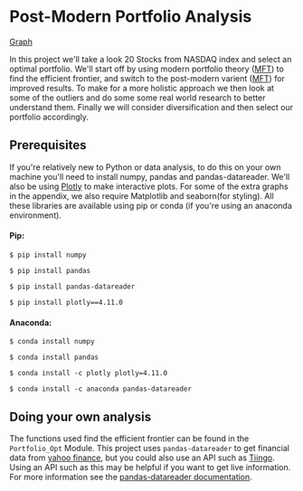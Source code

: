 # Post-Modern Portfolio Analysis


[Graph](/EF_hvr.png)


In this project we'll take a look 20 Stocks from NASDAQ index and select an optimal portfolio. We'll start off by using modern portfolio theory (<a href = "https://www.investopedia.com/terms/m/modernportfoliotheory.asp">MFT</a>) to find the efficient frontier, and switch to the post-modern varient (<a href = "https://www.investopedia.com/terms/p/pmpt.asp">MFT</a>) for improved results. To make for a more holistic approach we then look at some of the outliers and do some some real world research to better understand them. Finally we will consider diversification and then select our portfolio accordingly.

## Prerequisites

If you're relatively new to Python or data analysis, to do this on your own machine you'll need to install numpy, pandas and pandas-datareader. We'll also be using <a href = "https://plotly.com/python/">Plotly</a> to make interactive plots. For some of the extra graphs in the appendix, we also require Matplotlib and seaborn(for styling). All these libraries are available using pip or conda (if you're using an anaconda environment).

#### Pip:

```
$ pip install numpy
```

```
$ pip install pandas
```

```
$ pip install pandas-datareader
```

```
$ pip install plotly==4.11.0
```

#### Anaconda:

```
$ conda install numpy
```

```
$ conda install pandas
```

```
$ conda install -c plotly plotly=4.11.0
```

```
$ conda install -c anaconda pandas-datareader 
```


## Doing your own analysis

The functions used find the efficient frontier can be found in the `Portfolio_Opt` Module. This project uses `pandas-datareader` to get financial data from [yahoo finance](https://uk.finance.yahoo.com), but you could also use an API such as [Tiingo](https://api.tiingo.com). Using an API such as this may be helpful if you want to get live information. For more information see the [pandas-datareader documentation](https://pandas-datareader.readthedocs.io/en/latest/).